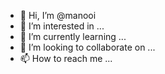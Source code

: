 - 👋 Hi, I’m @manooi
- 👀 I’m interested in ...
- 🌱 I’m currently learning ...
- 💞️ I’m looking to collaborate on ...
- 📫 How to reach me ...

<!---
manooi/manooi is a ✨ special ✨ repository because its `README.md` (this file) appears on your GitHub profile.
You can click the Preview link to take a look at your changes.
--->
